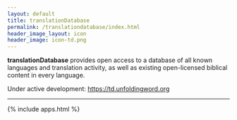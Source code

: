```yaml
---
layout: default
title: translationDatabase
permalink: /translationdatabase/index.html
header_image_layout: icon
header_image: icon-td.png
---
```


**translationDatabase** provides open access to a database of all known languages and translation activity, as well as existing open-licensed biblical content in every language.

Under active development: <https://td.unfoldingword.org>


* * * * *


{% include apps.html %}